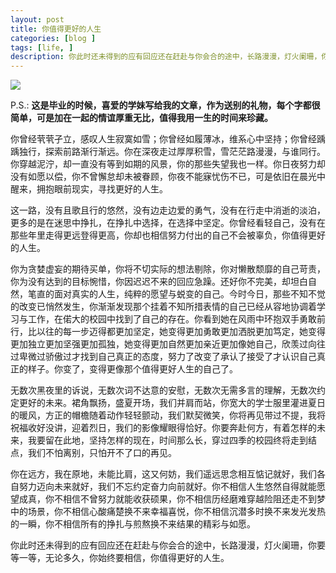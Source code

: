 ```yaml
---
layout: post
title: 你值得更好的人生
categories: [blog ]
tags: [life, ]
description: 你此时还未得到的应有回应还在赶赴与你会合的途中，长路漫漫，灯火阑珊，你要等一等，无论多久，你始终要相信，你值得更好的人生。
---
```


![](http://movyery.me/images/miao/ExporeTheWorld.jpg)

P.S.: **这是毕业的时候，喜爱的学妹写给我的文章，作为送别的礼物，每个字都很简单，可是加在一起的情谊厚重无比，值得我用一生的时间来珍藏。**


你曾经茕茕孑立，感叹人生寂寞如雪；你曾经如履薄冰，维系心中坚持；你曾经踽踽独行，探索前路渐行渐远。你在深夜走过厚厚积雪，雪茫茫路漫漫，与谁同行。你穿越泥泞，却一直没有等到如期的风景，你的那些失望我也一样。你日夜努力却没有如愿以偿，你不曾懈怠却未被眷顾，你夜不能寐忧伤不已，可是依旧在晨光中醒来，拥抱眼前现实，寻找更好的人生。
      
这一路，没有且歌且行的悠然，没有边走边爱的勇气，没有在行走中消逝的淡泊，更多的是在迷思中挣扎，在挣扎中选择，在选择中坚定。你曾经看轻自己，没有在那些年里走得更远登得更高，你却也相信努力付出的自己不会被辜负，你值得更好的人生。

你为贪婪虚妄的期待买单，你将不切实际的想法剔除，你对懒散颓靡的自己苛责，你为没有达到的目标惋惜，你因迟迟不来的回应急躁。还好你不完美，却坦白自然，笔直的面对真实的人生，纯粹的愿望与蜕变的自己。今时今日，那些不知不觉的改变已悄然发生，你渐渐发现那个挂着不知所措表情的自己已经从容地协调着学习与工作，在偌大的校园中找到了自己的存在。你看到她在风雨中环抱双手勇敢前行，比以往的每一步迈得都更加坚定，她变得更加勇敢更加洒脱更加笃定，她变得更加独立更加坚强更加孤独，她变得更加自然更加亲近更加像她自己，欣羡过向往过卑微过骄傲过才找到自己真正的态度，努力了改变了承认了接受了才认识自己真正的样子。你变了，变得更像那个值得更好人生的自己了。

无数次黑夜里的诉说，无数次词不达意的安慰，无数次无需多言的理解，无数次约定更好的未来。裙角飘扬，盛夏开场，我们并肩而站，你宽大的学士服里灌进夏日的暖风，方正的帽檐随着动作轻轻颤动，我们默契微笑，你将再见带过不提，我将祝福收好没讲，迎着烈日，我们的影像耀眼得恰好。你要奔赴何方，有着怎样的未来，我要留在此地，坚持怎样的现在，时间那么长，穿过四季的校园终将走到结点，我们不怕离别，只怕开不了口的再见。

你在远方，我在原地，未能比肩，这又何妨，我们遥远思念相互惦记就好，我们各自努力迈向未来就好，我们不忘约定奋力向前就好。你不相信人生悠然自得就能愿望成真，你不相信不曾努力就能收获硕果，你不相信历经磨难穿越险阻还走不到梦中的场景，你不相信心酸痛楚换不来幸福喜悦，你不相信沉潜多时换不来发光发热的一瞬，你不相信所有的挣扎与煎熬换不来结果的精彩与如愿。

你此时还未得到的应有回应还在赶赴与你会合的途中，长路漫漫，灯火阑珊，你要等一等，无论多久，你始终要相信，你值得更好的人生。